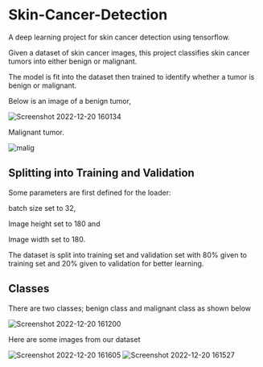 # Skin-Cancer-Detection
A deep learning project for skin cancer detection using tensorflow.

Given a dataset of skin cancer images, this project classifies skin cancer tumors into either benign or malignant.

The model is fit into the dataset then trained to identify whether a tumor is benign or malignant.

Below is an image of a benign tumor,

![Screenshot 2022-12-20 160134](https://user-images.githubusercontent.com/78556152/208673808-01551a4a-d57f-4e5d-9f31-f75e1eab8b47.png)

Malignant tumor.

![malig](https://user-images.githubusercontent.com/78556152/208674041-0d6a73ab-d9f6-4a65-8ba7-732c0fa666b6.jpg)

## Splitting into Training and Validation

Some parameters are first defined for the loader:

batch size set to 32,

Image height set to 180 and 

Image width set to 180.

The dataset is split into training set and validation set with 80% given to training set and 20% given to validation for better learning.

## Classes

There are two classes; benign class and malignant class as shown below

![Screenshot 2022-12-20 161200](https://user-images.githubusercontent.com/78556152/208675418-a31538b4-dd5e-4dd0-bd16-0cb928e032ce.png)


Here are some images from our dataset

![Screenshot 2022-12-20 161605](https://user-images.githubusercontent.com/78556152/208676083-ffc05990-11b0-406d-8976-d1d9ead1d654.png)
![Screenshot 2022-12-20 161527](https://user-images.githubusercontent.com/78556152/208676094-cf12a794-ebe2-4624-9a68-e8663c2c2873.png)
